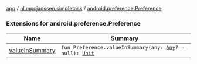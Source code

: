 [app](../../index.md) / [nl.mpcjanssen.simpletask](../index.md) / [android.preference.Preference](.)

### Extensions for android.preference.Preference

| Name | Summary |
|---|---|
| [valueInSummary](value-in-summary.md) | `fun Preference.valueInSummary(any: `[`Any`](https://kotlinlang.org/api/latest/jvm/stdlib/kotlin/-any/index.html)`? = null): `[`Unit`](https://kotlinlang.org/api/latest/jvm/stdlib/kotlin/-unit/index.html) |
